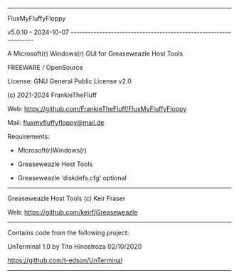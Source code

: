-----------------------------------------------------------------


FluxMyFluffyFloppy

 v5.0.10 - 2024-10-07  -----------------------------------------------------------------



A Microsoft(r) Windows(r) GUI for Greaseweazle Host Tools



FREEWARE / OpenSource


License: GNU General Public License v2.0



(c) 2021-2024 FrankieTheFluff


Web: https://github.com/FrankieTheFluff/FluxMyFluffyFloppy


Mail: fluxmyfluffyfloppy@mail.de




Requirements:

- Microsoft(r)Windows(r)

- Greaseweazle Host Tools

- Greaseweazle 'diskdefs.cfg' optional


-----------------------------------------------------------------


Greaseweazle Host Tools (c) Keir Fraser


Web: https://github.com/keirf/Greaseweazle


-----------------------------------------------------------------


Contains code from the following project:


UnTerminal 1.0 by Tito Hinostroza 02/10/2020


https://github.com/t-edson/UnTerminal


-----------------------------------------------------------------